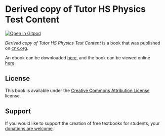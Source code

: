 # Derived copy of Tutor HS Physics Test Content

[![Open in Gitpod](https://gitpod.io/button/open-in-gitpod.svg)](https://gitpod.io/from-referrer/)

_Derived copy of Tutor HS Physics Test Content_ is a book that was published on [cnx.org](https://cnx.org/).

An ebook can be downloaded [here](https://github.com/cnx-user-books/cnxbook-derived-copy-of-tutor-hs-physics-test-content/releases/latest), and the book can be viewed online [here](https://github.com/cnx-user-books/cnxbook-derived-copy-of-tutor-hs-physics-test-content/releases/latest).

## License
This book is available under the [Creative Commons Attribution License](./LICENSE) license.

## Support
If you would like to support the creation of free textbooks for students, your [donations are welcome](https://riceconnect.rice.edu/donation/support-openstax-banner).
